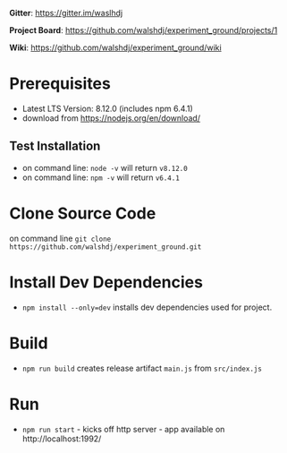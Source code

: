 **Gitter**: https://gitter.im/waslhdj

**Project Board**: https://github.com/walshdj/experiment_ground/projects/1

**Wiki**: https://github.com/walshdj/experiment_ground/wiki

# Prerequisites
- Latest LTS Version: 8.12.0 (includes npm 6.4.1)
- download from https://nodejs.org/en/download/

## Test Installation
- on command line: `node -v` will return `v8.12.0`
- on command line: `npm -v` will return `v6.4.1`

# Clone Source Code

on command line `git clone https://github.com/walshdj/experiment_ground.git`

# Install Dev Dependencies

- `npm install --only=dev` installs dev dependencies used for project.

# Build
- `npm run build` creates release artifact `main.js` from `src/index.js`

# Run
- `npm run start` - kicks off http server - app available on http://localhost:1992/
